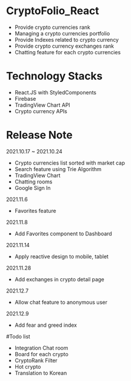 # CryptoFolio_React

* Provide crypto currencies rank
* Managing a crypto currencies portfolio
* Provide Indexes related to crypto currency
* Provide crypto currency exchanges rank
* Chatting feature for each crypto currencies


# Technology Stacks

* React.JS with StyledComponents
* Firebase
* TradingView Chart API
* Crypto currency APIs


# Release Note

2021.10.17 ~ 2021.10.24
* Crypto currencies list sorted with market cap
* Search feature using Trie Algorithm
* TradingView Chart
* Chatting rooms
* Google Sign In

2021.11.6
* Favorites feature

2021.11.8
* Add Favorites component to Dashboard

2021.11.14
* Apply reactive design to mobile, tablet

2021.11.28
* Add exchanges in crypto detail page

2021.12.7
* Allow chat feature to anonymous user

2021.12.9
* Add fear and greed index


#Todo list
* Integration Chat room
* Board for each crypto
* CryptoRank Filter
* Hot crypto
* Translation to Korean

